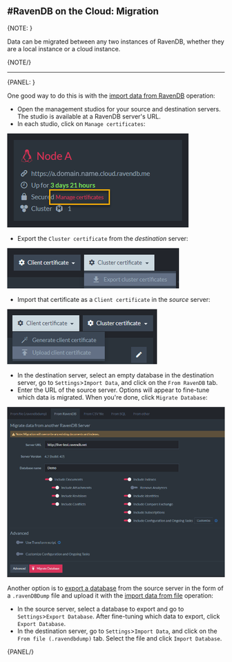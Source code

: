 #RavenDB on the Cloud: Migration
---

{NOTE: }

Data can be migrated between any two instances of RavenDB, whether they are a local instance or a cloud instance.

{NOTE/}

---

{PANEL: }

One good way to do this is with the 
[import data from RavenDB](../studio/database/tasks/import-data/import-from-ravendb) operation:  

* Open the management studios for your source and destination servers. The studio is available at a RavenDB server's 
URL.  
* In each studio, click on `Manage certificates`:  
  
![](images\CloudScaling_ManageCertificates.png)  
  
* Export the `Cluster certificate` from the *destination* server:  
  
![](images\import-from-raven-export-server-certificate.png)  
  
* Import that certificate as a `Client certificate` in the *source* server:  
  
![](images\import-from-raven-upload-server-cert-as-client-cert.png)  
  
* In the destination server, select an empty database in the destination server, go to `Settings`>`Import Data`, 
and click on the `From RavenDB` tab.  
* Enter the URL of the source server. Options will appear to fine-tune which data is migrated. When you're done, 
click `Migrate Database`:  
  
![](images\import-from-ravendb-options.png)  
  
Another option is to [export a database](../studio/database/tasks/export-database) from the source server in the 
form of a `.ravenDBDump` file and upload it with the 
[import data from file](../studio/database/tasks/import-data/import-data-file) operation:

* In the source server, select a database to export and go to `Settings`>`Export Database`. After fine-tuning 
which data to export, click `Export Database`.  
* In the destination server, go to `Settings`>`Import Data`, and click on the `From file (.ravendbdump)` tab. 
Select the file and click `Import Database`.  

{PANEL/}
